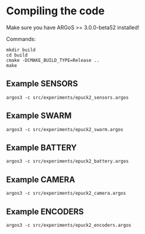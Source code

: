 # Compiling the code

Make sure you have ARGoS >= 3.0.0-beta52 installed!

Commands:
```shell
mkdir build
cd build
cmake -DCMAKE_BUILD_TYPE=Release ..
make
```

## Example SENSORS
```shell
argos3 -c src/experiments/epuck2_sensors.argos
```

## Example SWARM
```shell
argos3 -c src/experiments/epuck2_swarm.argos
```

## Example BATTERY
```shell
argos3 -c src/experiments/epuck2_battery.argos
```

## Example CAMERA
```shell
argos3 -c src/experiments/epuck2_camera.argos
```

## Example ENCODERS
```shell
argos3 -c src/experiments/epuck2_encoders.argos
```
